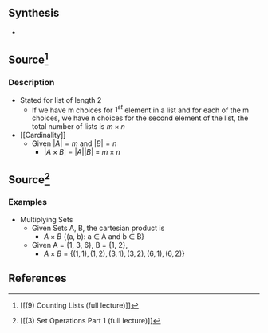 ## Synthesis
- 
## Source[^1]

### Description
- Stated for list of length 2
	- If we have m choices for $1^{st}$ element in a list and for each of the m choices, we have n choices for the second element of the list, the total number of lists is $m\times n$ 
- [[Cardinality]]
	- Given $|A| = m$ and $|B| = n$
		- $|A \times B|$ = $|A||B|$ = $m \times n$ 
## Source[^2]
### Examples
- Multiplying Sets
	- Given Sets A, B, the cartesian product is
		- $A \times B$ {(a, b): a $\in$ A and b $\in$ B}
	- Given A = {1, 3, 6}, B = {1, 2},
		- $A \times B$  = $\{(1,1), (1,2), (3,1), (3,2), (6,1), (6,2)\}$
## References

[^1]: [[(9) Counting Lists (full lecture)]]
[^2]: [[(3) Set Operations Part 1 (full lecture)]]
